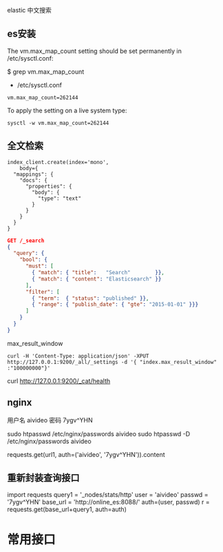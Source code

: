 elastic 中文搜索

## es安装
The vm.max_map_count setting should be set permanently in /etc/sysctl.conf:

$ grep vm.max_map_count 
* /etc/sysctl.conf
```
vm.max_map_count=262144
```
To apply the setting on a live system type: 
``````
sysctl -w vm.max_map_count=262144
``````

## 全文检索
```
index_client.create(index='mono',
    body={
  "mappings": {
    "docs": {
      "properties": {
        "body": {
          "type": "text"
        }
      }
    }
  }
}

```
```json
GET /_search
{
  "query": { 
    "bool": { 
      "must": [
        { "match": { "title":   "Search"        }}, 
        { "match": { "content": "Elasticsearch" }}  
      ],
      "filter": [ 
        { "term":  { "status": "published" }}, 
        { "range": { "publish_date": { "gte": "2015-01-01" }}} 
      ]
    }
  }
}
```


max_result_window

```
curl -H 'Content-Type: application/json' -XPUT http://127.0.0.1:9200/_all/_settings -d '{ "index.max_result_window" :"100000000"}'
```



curl http://127.0.0.1:9200/_cat/health


## nginx
用户名 aivideo
密码  7ygv^YHN

sudo htpasswd /etc/nginx/passwords aivideo
sudo htpasswd -D /etc/nginx/passwords aivideo

requests.get(url1, auth=('aivideo', '7ygv^YHN')).content

## 重新封装查询接口


import requests
query1 = '_nodes/stats/http'
user = 'aivideo'
passwd = '7ygv^YHN'
base_url = 'http://online_es:8088/'
auth=(user, passwd)
r = requests.get(base_url+query1, auth=auth)


# 常用接口
